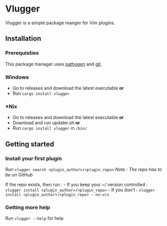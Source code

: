 # Vlugger

Vlugger is a simple package manger for Vim plugins.

## Installation

### Prerequisties

This package manager uses [pathogen](https://github.com/tpope/vim-pathogen) and [git](https://git-scm.com).

### Windows

- Go to releases and download the latest executable
**or**
- Run `cargo install vlugger`

### \*Nix

- Go to releases and download the latest executable
**or**
- Download and run updater.sh
**or**
- Run `cargo install vlugger` in `/bin/`

## Getting started

### Install your first plugin

Run `vlugger search <plugin_author>/<plugin_repo>` *Note : The repo has to be on GitHub*

If the repo exists, then run : 
	- If you keep your ~/ version controlled : `vlugger install <plugin_author>/<plugin_repo>`
	- If you don't : `vlugger install <plugin_author>/<plugin_repo> --no-vcs`

### Getting more help

Run `vlugger --help` for help

